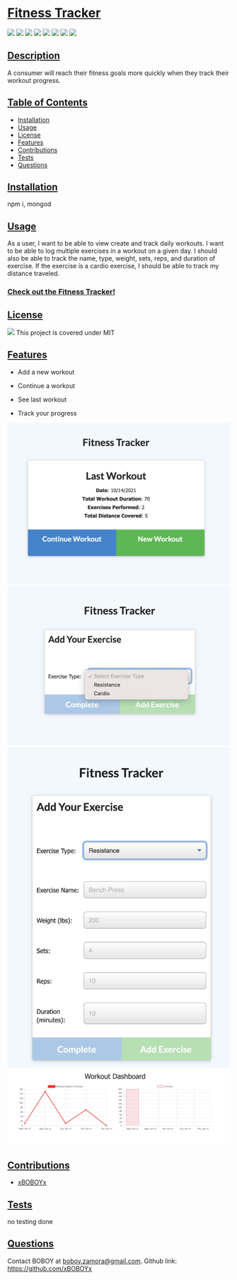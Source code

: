 # <ins>Fitness Tracker</ins>

![](https://img.shields.io/badge/HTML5-E34F26?style=for-the-badge&logo=html5&logoColor=white)
![](https://img.shields.io/badge/CSS3-1572B6?style=for-the-badge&logo=css3&logoColor=white)
![](https://img.shields.io/badge/JavaScript-323330?style=for-the-badge&logo=javascript&logoColor=F7DF1E)
![](https://img.shields.io/badge/Node.js-43853D?style=for-the-badge&logo=node.js&logoColor=white)
![](https://img.shields.io/badge/Express.js-404D59?style=for-the-badge)
![](https://img.shields.io/badge/MongoDB-4EA94B?style=for-the-badge&logo=mongodb&logoColor=white)
![](https://img.shields.io/badge/Heroku-430098?style=for-the-badge&logo=heroku&logoColor=white)
![](https://img.shields.io/badge/Bootstrap-563D7C?style=for-the-badge&logo=bootstrap&logoColor=white)

## <ins>Description</ins>

A consumer will reach their fitness goals more quickly when they track their workout progress.

## <ins>Table of Contents</ins>

- [Installation](#installation)
- [Usage](#usage)
- [License](#license)
- [Features](#features)
- [Contributions](#contributions)
- [Tests](#tests)
- [Questions](#questions)

## <ins>Installation</ins>

npm i, mongod

## <ins>Usage</ins>

As a user, I want to be able to view create and track daily workouts. I want to be able to log multiple exercises in a workout on a given day. I should also be able to track the name, type, weight, sets, reps, and duration of exercise. If the exercise is a cardio exercise, I should be able to track my distance traveled.


### [Check out the Fitness Tracker!](https://cryptic-river-66312.herokuapp.com/?id=61686b80370db300163922ce)

## <ins>License</ins>

![](https://img.shields.io/badge/License-MIT%20-blue?style=flat-square)
This project is covered under MIT

## <ins>Features</ins>

- Add a new workout

- Continue a workout

- See last workout

- Track your progress

![](public/images/lastWorkout.png)
![](public/images/chooseWorkout.png)
![](public/images/enterWorkout.png)
![](public/images/track.png)
## <ins>Contributions

- [xBOBOYx](https://github.com/xBOBOYx)

## <ins>Tests</ins>

no testing done

## <ins>Questions</ins>

Contact BOBOY at boboy.zamora@gmail.com. Github link: https://github.com/xBOBOYx
